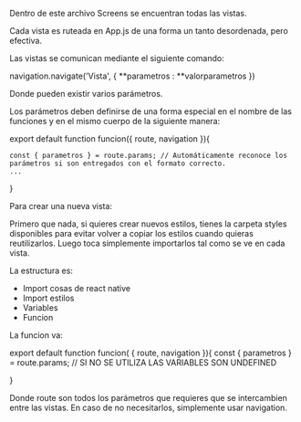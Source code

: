 
Dentro de este archivo Screens se encuentran todas las vistas.

Cada vista es ruteada en App.js de una forma un tanto desordenada, pero efectiva.

Las vistas se comunican mediante el siguiente comando:

navigation.navigate('Vista', { **parametros : **valorparametros })

Donde pueden existir varios parámetros.

Los parámetros deben definirse de una forma especial en el nombre de las funciones y en el mismo cuerpo de
la siguiente manera:

export default function funcion({ route, navigation }){

    const { parametros } = route.params; // Automáticamente reconoce los parámetros si son entregados con el formato correcto.
    ...

}

Para crear una nueva vista:

Primero que nada, si quieres crear nuevos estilos, tienes la carpeta styles disponibles para evitar
volver a copiar los estilos cuando quieras reutilizarlos. Luego toca simplemente importarlos tal como se ve en cada vista.

La estructura es:

* Import cosas de react native
* Import estilos
* Variables
* Funcion

La funcion va:

export default function funcion( { route, navigation }){
    const { parametros } = route.params; // SI NO SE UTILIZA LAS VARIABLES SON UNDEFINED

}

Donde route son todos los parámetros que requieres que se intercambien entre las vistas.
En caso de no necesitarlos, simplemente usar navigation.

